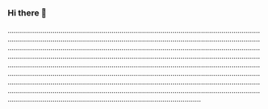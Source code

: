 ### Hi there 👋

...............................................................................................................................................................................................................................................................................................................................................................................................................................................................................................................................................................................................................................................................................................................................................................................................................................................................................................................................................................................................................................................................................................................................